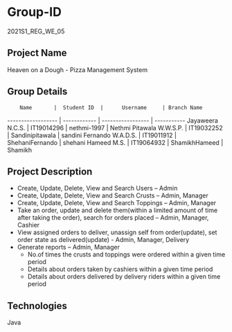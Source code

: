 # Group-ID #
2021S1_REG_WE_05

## Project Name ##
Heaven on a Dough - Pizza Management System

## Group Details ##

        Name       |  Student ID  |      Username     | Branch Name
------------------ | ------------ | ----------------- | -----------
Jayaweera N.C.S.   |  IT19014296  |  nethmi-1997      |  Nethmi
Pitawala W.W.S.P.  |  IT19032252  |  Sandinipitawala  |  sandini
Fernando W.A.D.S.  |  IT19011912  |  ShehaniFernando  |  shehani
Hameed M.S.        |  IT19064932  |  ShamikhHameed    |  Shamikh

## Project Description ##
* Create, Update, Delete, View and Search Users – Admin
* Create, Update, Delete, View and Search Crusts – Admin, Manager
* Create, Update, Delete, View and Search Toppings – Admin, Manager
* Take an order, update and delete them(within a limited amount of time after taking the order), search for orders placed – Admin, Manager, Cashier
* View assigned orders to deliver, unassign self from order(update), set order state as delivered(update) - Admin, Manager, Delivery
* Generate reports – Admin, Manager 
    * No.of times the crusts and toppings were ordered within a given time period
    * Details about orders taken by cashiers within a given time period
    * Details about orders delivered by delivery riders within a given time period


## Technologies ##
Java
